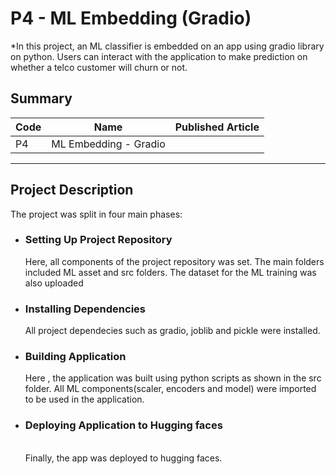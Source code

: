 # P4 - ML Embedding (Gradio) 
*In this project, an ML classifier is embedded on an app using gradio library on python. Users can interact with the application to make prediction on whether a telco customer will churn or not.

## Summary
| Code      | Name        | Published Article |  
|-----------|-------------|:-------------:|
|P4     | ML Embedding - Gradio  |  [](/) | 
--------------------------------------------------

## Project Description
The project was split in four main phases: 

* ### Setting Up Project Repository<br>
  Here, all components of the project repository was set. The main folders included ML asset and src  folders. The dataset for the ML training was also uploaded<br>

* ### Installing Dependencies <br>
   All project dependecies such as gradio, joblib and pickle were installed.

* ### Building Application<br>
  Here , the application was built using python scripts as shown in the src folder. All ML components(scaler, encoders and model) were imported to be used in the application.


* ### Deploying Application to Hugging faces
  <br> Finally, the app was deployed to hugging faces.
 
  





 